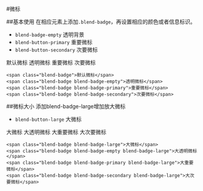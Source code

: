 #微标

##基本使用
在相应元素上添加`.blend-badge`，再设置相应的颜色或者信息标识。

- `blend-badge-empty` 透明背景
- `blend-button-primary` 重要微标
- `blend-button-secondary` 次要微标


<div class="doc-demo">
    <span class="blend-badge">默认微标</span>
    <span class="blend-badge blend-badge-empty">透明微标</span>
    <span class="blend-badge blend-badge-primary">重要微标</span>
    <span class="blend-badge blend-badge-secondary">次要微标</span>
</div>

    <span class="blend-badge">默认微标</span>
    <span class="blend-badge blend-badge-empty">透明微标</span>
    <span class="blend-badge blend-badge-primary">重要微标</span>
    <span class="blend-badge blend-badge-secondary">次要微标</span>



##微标大小
添加blend-badge-large增加放大微标

- `blend-button-large` 大微标


<div class="doc-demo">
    <span class="blend-badge blend-badge-large">大微标</span>
    <span class="blend-badge blend-badge-empty blend-badge-large">大透明微标</span>
    <span class="blend-badge blend-badge-primary blend-badge-large">大重要微标</span>
    <span class="blend-badge blend-badge-secondary blend-badge-large">大次要微标</span>
</div>

    <span class="blend-badge blend-badge-large">大微标</span>
    <span class="blend-badge blend-badge-empty blend-badge-large">大透明微标</span>
    <span class="blend-badge blend-badge-primary blend-badge-large">大重要微标</span>
    <span class="blend-badge blend-badge-secondary blend-badge-large">大次要微标</span>













